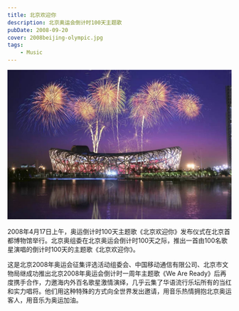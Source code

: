 ```yaml
---
title: 北京欢迎你
description: 北京奥运会倒计时100天主题歌
pubDate: 2008-09-20
cover: 2008beijing-olympic.jpg
tags:
    - Music
---
```


![olympic](2008beijing-olympic.jpg)

2008年4月17日上午，奥运倒计时100天主题歌《北京欢迎你》发布仪式在北京首都博物馆举行。北京奥组委在北京奥运会倒计时100天之际，推出一首由100名歌星演唱的倒计时100天的主题歌《北京欢迎你》。

这是北京2008年奥运会征集评选活动组委会、中国移动通信有限公司、北京市文物局继成功推出北京2008年奥运会倒计时一周年主题歌《We Are Ready》后再度携手合作，力邀海内外百名歌星激情演绎，几乎云集了华语流行乐坛所有的当红和实力唱将。他们用这种特殊的方式向全世界发出邀请，用音乐热情拥抱北京奥运客人，用音乐为奥运加油。
